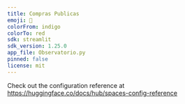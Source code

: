 ```yaml
---
title: Compras Publicas
emoji: 🏢
colorFrom: indigo
colorTo: red
sdk: streamlit
sdk_version: 1.25.0
app_file: Observatorio.py
pinned: false
license: mit
---
```


Check out the configuration reference at https://huggingface.co/docs/hub/spaces-config-reference
